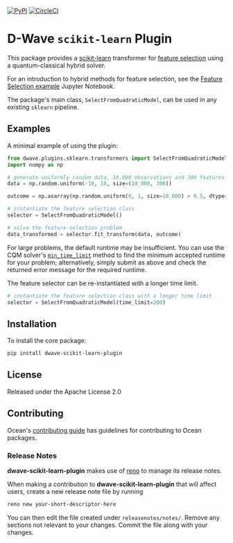 [![PyPI](https://img.shields.io/pypi/v/dwave-scikit-learn-plugin.svg)](https://pypi.python.org/pypi/dwave-scikit-learn-plugin)
[![CircleCI](https://dl.circleci.com/status-badge/img/gh/dwavesystems/dwave-scikit-learn-plugin/tree/main.svg?style=svg)](https://dl.circleci.com/status-badge/redirect/gh/dwavesystems/dwave-scikit-learn-plugin)

# D-Wave `scikit-learn` Plugin

This package provides a [scikit-learn](https://scikit-learn.org/) transformer for 
[feature selection](https://en.wikipedia.org/wiki/Feature_selection) using a quantum-classical hybrid solver. 

For an introduction to hybrid methods for feature selection, see the [Feature Selection example](https://github.com/dwave-examples/feature-selection-notebook) Jupyter Notebook.

The package's main class, `SelectFromQuadraticModel`, can be used in any existing `sklearn` pipeline.

## Examples

A minimal example of using the plugin: 

```python
from dwave.plugins.sklearn.transformers import SelectFromQuadraticModel
import numpy as np

# generate uniformly random data, 10,000 observations and 300 features
data = np.random.uniform(-10, 10, size=(10_000, 300))

outcome = np.asarray(np.random.uniform(0, 1, size=10_000) > 0.5, dtype=int)

# instantiate the feature selection class
selector = SelectFromQuadraticModel()

# solve the feature-selection problem
data_transformed = selector.fit_transform(data, outcome)
```

For large problems, the default runtime may be insufficient. You can use the CQM solver's 
[`min_time_limit`](https://docs.ocean.dwavesys.com/en/stable/docs_system/reference/generated/dwave.system.samplers.LeapHybridCQMSampler.min_time_limit.html)
method to find the minimum accepted runtime for your problem; alternatively, simply submit as above 
and check the returned error message for the required runtime. 

The feature selector can be re-instantiated with a longer time limit.

```python
# instantiate the feature selection class with a longer time limit
selector = SelectFromQuadraticModel(time_limit=200)
```

## Installation

To install the core package:

```bash
pip install dwave-scikit-learn-plugin
```

## License

Released under the Apache License 2.0

## Contributing

Ocean's [contributing guide](https://docs.ocean.dwavesys.com/en/stable/contributing.html)
has guidelines for contributing to Ocean packages.

### Release Notes

**dwave-scikit-learn-plugin** makes use of [reno](https://docs.openstack.org/reno/) to manage its
release notes.

When making a contribution to **dwave-scikit-learn-plugin** that will affect users, create a new
release note file by running

```bash
reno new your-short-descriptor-here
```

You can then edit the file created under ``releasenotes/notes/``.
Remove any sections not relevant to your changes.
Commit the file along with your changes.
